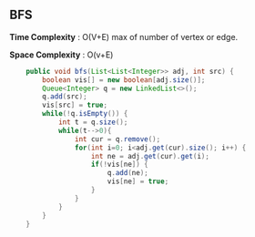 ## BFS
**Time Complexity** : O(V+E) max of number of vertex or edge.

**Space Complexity** : O(v+E)
``` java
    public void bfs(List<List<Integer>> adj, int src) {
        boolean vis[] = new boolean[adj.size()];
        Queue<Integer> q = new LinkedList<>();
        q.add(src);
        vis[src] = true;
        while(!q.isEmpty()) {
            int t = q.size();
            while(t-->0){
                int cur = q.remove();
                for(int i=0; i<adj.get(cur).size(); i++) {
                    int ne = adj.get(cur).get(i);
                    if(!vis[ne]) {
                        q.add(ne);
                        vis[ne] = true;
                    }
                }
            }
        }
    }
```